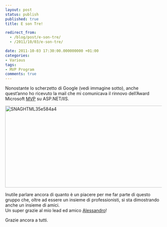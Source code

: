 ```yaml
---
layout: post
status: publish
published: true
title: E son Tre!

redirect_from: 
  - /blog/post/e-son-tre/
  - /2011/10/03/e-son-tre/

date: 2011-10-03 17:30:00.000000000 +01:00
categories:
- Various
tags:
- MVP Program
comments: true
---
```

<p>Nonostante lo scherzetto di Google (vedi immagine sotto), anche quest’anno ho ricevuto la mail che mi comunicava il rinnovo dell’Award Microsoft <a title="MVP Official Site" href="http://mvp.support.microsoft.com/" rel="nofollow" target="_blank">MVP</a> su ASP.NET/IIS.</p>  <p><a href="http://tostring.it/UserFiles/imperugo/SNAGHTML35e584a4.png"><img style="background-image: none; border-bottom: 0px; border-left: 0px; padding-left: 0px; padding-right: 0px; display: inline; border-top: 0px; border-right: 0px; padding-top: 0px" title="SNAGHTML35e584a4" border="0" alt="SNAGHTML35e584a4" src="http://tostring.it/UserFiles/imperugo/SNAGHTML35e584a4_thumb.png" width="640" height="263" /></a></p>  <p>Inutile parlare ancora di quanto è un piacere per me far parte di questo gruppo che, oltre ad essere un insieme di professionisti, si sta dimostrando anche un insieme di amici.    <br />Un super grazie al mio lead ed amico <a title="Alessandro Teglia&#39;s Blog" href="http://belead.wordpress.com/" rel="nofollow" target="_blank">Alessandro</a>!</p>  <p>Grazie ancora a tutti. </p>
